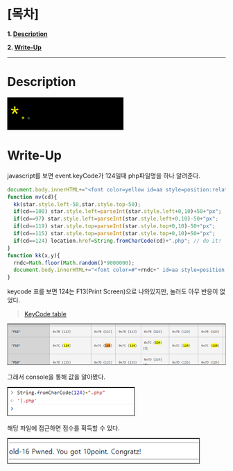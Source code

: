 # [목차]
**1. [Description](#Description)**

**2. [Write-Up](#Write-Up)**


***


# **Description**

![](images/2022-01-03-14-38-26.png)


# **Write-Up**

javascript를 보면 event.keyCode가 124일때 php파일명을 하나 알려준다.

```javascript
document.body.innerHTML+="<font color=yellow id=aa style=position:relative;left:0;top:0>*</font>";
function mv(cd){
  kk(star.style.left-50,star.style.top-50);
  if(cd==100) star.style.left=parseInt(star.style.left+0,10)+50+"px";
  if(cd==97) star.style.left=parseInt(star.style.left+0,10)-50+"px";
  if(cd==119) star.style.top=parseInt(star.style.top+0,10)-50+"px";
  if(cd==115) star.style.top=parseInt(star.style.top+0,10)+50+"px";
  if(cd==124) location.href=String.fromCharCode(cd)+".php"; // do it!
}
function kk(x,y){
  rndc=Math.floor(Math.random()*9000000);
  document.body.innerHTML+="<font color=#"+rndc+" id=aa style=position:relative;left:"+x+";top:"+y+" onmouseover=this.innerHTML=''>*</font>";
}
```

keycode 표를 보면 124는 F13(Print Screen)으로 나와있지만, 눌러도 아무 반응이 없었다.

> [KeyCode table](https://developer.mozilla.org/en-US/docs/Web/API/KeyboardEvent/keyCode)

![](images/2022-01-03-14-39-25.png)

그래서 console을 통해 값을 알아봤다.

![](images/2022-01-03-14-39-29.png)

해당 파일에 접근하면 점수를 획득할 수 있다.

![](images/2022-01-03-14-39-35.png)